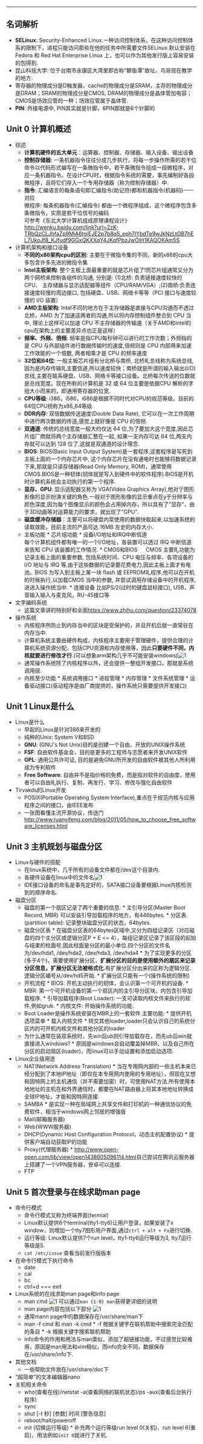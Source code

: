 ***
## 名词解析
* **SELinux**: Security-Enhanced Linux.一种访问控制体系，在这种访问控制体系的限制下，进程只能访问那些在他的任务中所需要文件SELinux 默认安装在 Fedora 和 Red Hat Enterprise Linux 上，也可以作为其他发行版上容易安装的包得到.
* 昆山科技大学: 位于台南市永康区大湾里即古称“鲫鱼潭”故址，鸟哥现在教学的地方.
* 寄存器的物理成分是D触发器，cache的物理成分是SRAM，主存的物理成分是DRAM；SRAM的物理成分是CMOS, DRAM的物理成分是晶体管加电容；CMOS是场效应管的一种；场效应管属于晶体管.
* **PIN**: 外接电源中, PIN其实就是针脚，6PIN那就是6个针脚的

## Unit 0 计算机概述
* 综述
  * **计算机硬件的五大单元**：运算器、控制器、存储器、输入设备、输出设备
  * **控制存储器**: 一条机器指令往往分成几步执行，将每一步操作所需的若干位命令以代码形式编写在一条微指令中，若干条微指令组成一段微程序，对应一条机器指令。在设计CPU时，根据指令系统的需要，事先编制好各段微程序，且将它们存入一个专用存储器（称为控制存储器）中.
  * **指令**: 汇编语言的每条语句即汇编指令(助记符)都和机器指令(机器码)一一对应  
    微程序: 每条机器指令(汇编指令) 都由一个微程序组成，这个微程序包含多条微指令，实质是若干位信号的编码  
    可参考《东北大学计算机组成原理课程设计》<font color="blue">http://wenku.baidu.com/link?url=2zK-TRbQzCLJhfaZp9MiA6tgiEJE2p7b8q5_eph7lYbdTe9wJkNzLtOB7hEL7UkoJf8_KJfudf9GGxQKXXqY4JKqfPbzJwOiH1KAQOKAm5S</font>
* 计算机架构和接口设备
  * **不同的x86架构cpu的区别**: 主要在于微指令集的不同，新的x86的cpu大多包含许多先进的微指令集
  * **Intel主板架构**: 整个主板上面最重要的就是芯片组了!而芯片组通常又分为两个网桥来控制各组件的沟通, 分别是: (1)北桥: 负责链接速度较快的CPU、 主存储器与显示适配器等组件（CPU/RAM/VGA）;(2)南桥:负责连接速度较慢的周边接口, 包括硬盘、USB、网络卡等等（PCI 接口与速度较慢的 I/O 装置）
  * **AMD主板架构**: Intel不同的地方在于主存储器是直接与CPU沟通而不透过北桥，AMD 为了加速这两者的沟通,所以将内存控制组件整合到 CPU 当中, 理论上这样可以加速 CPU 不主存储器的传输速（关于AMD和intel的cpu在架构上的主要差异点也正是这样）
  * **频率、外频、倍频**: 频率是指CPU每秒钟可以进行的工作次数；外频指的是 CPU 与外部组件进行数据传输时的速度,倍频则是 CPU 内部用来加速工作效能的一个倍数, 两者相乘才是 CPU 的频率速度
  * **32位和64位**: 一般主板芯片组有分北桥与南桥, 北桥癿总线称为系统总线,因为是内存传输癿主要信道,所以速度较快；南桥就是所谓的输入输出(I/O)总线,主要在联系硬盘、USB、网络卡等接口设备。北桥每次传送的位数就是总线宽度。现在所称的计算机是 32 或 64 位主要是依据CPU 解析的字组大小而来的，即通用寄存器的位宽.
  * **CPU等级**: i386，i586，i686是根据不同时代对CPU的规范等级，目前的64位CPU统称为x86_64等级.
  * **DDR内存**: 双倍数据传送速度(Double Data Rate), 它可以在一次工作周期中进行两次数据的传送,感觉上就好像是 CPU 的倍频.
  * **双通道**: 传统的总线宽度一般大约仅达 64 位,为了要加大这个宽度,因此芯片组厂商就将两个主存储器汇整在一起, 如果一支内存可达 64 位,两支内存就可以达到 128 位了,这就是双通道的设计理念.
  * **BIOS**: BIOS(Basic Input Output System)是一套程序,这套程序是写死到主板上面的一个内存芯片中, 这个内存芯片在没有通电时也能够将数据记录下来,那就是只读存储器(Read Only Memory, ROM)，通常使用CMOS.BIOS是一种韧体(韧体就是写入到硬件中的软件程序).BIOS是开机时计算机系统会主动执行的第一个程序.
  * **显存、GPU**: 显示适配器又称为 VGA(Video Graphics Array),他对亍图形影像的显示扮演关键的角色.一般对于图形影像的显示重点在y于分辨率与颜色深度,因为每个图像显示的颜色会占用掉内存，所以具有了"显存"，由于3D动画等对运算能力的要求，就出现了"GPU".
  * **磁盘缓冲存储器**：主要可以将硬盘内常使用的数据快取起来,以加速系统的读取效能，目前主流的产品可达 16MB 左史的内存大小.
  * 主板功能
        * 芯片组功能
        * 设备I/O地址和IRQ中断信道  
            每个计算机组件都有唯一的一个I/O地址，各装置可以透过 IRQ 中断信道来告知 CPU 该装置的工作情况.
        * CMOS和BIOS
  　        CMOS 主要癿功能为记录主板上面的重要参数, 包括系统时间、CPU 电压与频率、各项设备的 I/O 地址与 IRQ 等,由于这些数据的记录要花费电力,因此主板上面才有电池。BIOS 为写入到主板上某一块 flash 或 EEPROM癿程序,他可以在开机的时候执行,以加载CMOS 当中的参数, 并尝试调用存储设备中的开机程序,进进入操作统当中.
        * 连接设备
    比如PS/2(过时的键盘鼠标接口), USB，声音输入输入与麦克风，RU-45接口等
* 文字编码系统
  * 这篇文章讲的特别好和全面<font color="blue">https://www.zhihu.com/question/23374078</font>
* 操作系统
  * 内核程序所防止到内存当中的区块是受保护的，并且开机后就一直常驻在内存当中.
  * 计算机系统主要由硬件构成，内核程序主要用于管理硬件，提供合理的计算机系统资源分配，包括CPU资源和内存使用等，因此<b>只要硬件不同，内核就要进行修改才行</b>.(可以想象arm架构几乎不可能安装windows)![1](https://cloud.githubusercontent.com/assets/16068384/20914907/9d93edb6-bbbd-11e6-804f-fc4124d5ba86.png)
  * 通常操作系统除了内核程序以外，还会提供一整组开发接口，那就是系统调用层.
  * 内核至少功能
        * 系统调用接口
        * 进程管理
        * 内存管理
        * 文件系统管理
        * 设备驱动接口(驱动程序是由厂商提供的，操作系统只需要提供开发接口)

## Unit 1 Linux是什么
* Linux是什么
  * 早起的Linux是针对386来开发的
  * 纯种的Unix: System V和BSD
  * **GNU**: (GNU's Not Unix)目的是创建一个自由、开放的UNIX操作系统
  * **FSF**: 自由软件基金会，目的是更多的工程师与志愿者来开发UNIX软件
  * **GPL**: 通用公共许可证, 目的是避免GNU所开发的自由软件被其他人所利用成为专利软件
  * **Free Software**: 自由并不是指价格的免费，而是指对软件的自由度，使用者可以自由癿执行、复制、再发行、学习、修改与强化自由软件
* Tirvakds的Linux开发
  * POSIX(Portable Operating System Interface),重点在于规范内核与应用程序之间的接口，由IEEE发布
  * 一张图看懂主流开源协议，传送门<font color="blue">http://www.ruanyifeng.com/blog/2011/05/how_to_choose_free_software_licenses.html</font>

## Unit 3 主机规划与磁盘分区
* Linux与硬件的搭配
  * 在linux系统中，几乎所有的设备文件都在/dev这个目录内.
  * 各硬件设备在linux中的文件名![1](https://cloud.githubusercontent.com/assets/16068384/20918313/5a8cb174-bbd1-11e6-831d-47a56c40e604.png) 
  * IDE接口设备的命名是事先定好的，SATA接口设备要根据Linux内核检测到的顺序命名.
* 磁盘分区
  * 磁盘的第一个扇区记录了两个重要的信息:
        * 主引导分区(Master Boot Record, MBR) 可以安装引导加载程序的地方，有446bytes.
        * 分区表(partition table): 记录整块磁盘分区的状态，64bytes.
  * 磁盘分区表
        * 在磁盘分区表的64bytes区域中,又分为四组记录区（对应磁盘的四个主分区或逻辑分区P + E <= 4），每组记录区记录了该区段的起始与结束的柱面号,因此柱面是分区的最小单位.四个分区的文件名为/dev/hda1, /dev/hda2, /dev/hda3, /dev/hda4
        * 为了实现更多的分区(多于4个)，需要使用扩展分区，<b>扩展分区的目的是使用额外的扇区来记录分区信息，扩展分区无法被格式化.</b>有扩展分区分出来的区称为逻辑分区.逻辑分区编号从/dev/hd5开始.
        * 扩展分区只能有一个(操作系统的限制)
  * 开机流程
        * BIOS: 开机主动执行的韧体，会认识第一个可开机的设备.
        * MBR: 第一个可开机设备的第一个扇区内的主引导分区块，内包含引导加载程序.
        * 引导加载程序(Boot Loader): 一支可读取内核文件来执行的软件,例如grub.
        * 内核文件: 开始操作系统的功能.
  * Boot Loader是操作系统安装在MBR上的一套软件.主要功能:
        * 提供开机选项菜单
        * 载入内核文件
        * 转交其他loader,loader只会认识自己的系统分区内的可开机内核文件和其他分区的loader
  * 为什么通常在装双系统时，先win后ub则引导加载存在，而先ub后win就直接进入windows?
        * 原因是windows会自动覆盖掉MBR，以及自己所在分区的启动扇区(loader)，而linux可以手动设置和添加启动选项.
* Linux企业级用途
  * NAT(Network Address Translation)
        * 当在专用网内部的一些主机本来已经分配到了本地IP地址（即仅在本专用网内使用的专用地址），但现在又想和因特网上的主机通信（并不需要加密）时，可使用NAT方法.所有使用本地地址的主机在和外界通信时，都要在NAT路由器上将其本地地址转换成全球IP地址，才能和因特网连接.
  * SAMBA
        * 是实现一种在局域网上共享文件和打印机的一种通信协议的免费软件，相当于windows网上邻居的增强版
  * Mail(邮箱服务器)
  * Web(WWW服务器)
  * DHCP(Dynamic Host Configuration Protocol，动态主机配置协议)
        * 提供客户端自动获取IP的功能
  * Proxy(代理服务器)
        * <font color="blue">http://www.open-open.com/lib/view/open1438605096114.html</font>自己尝试在腾讯云服务器上搭建了一个VPN服务器，安卓可以连接.
  * FTP

## Unit 5 首次登录与在线求助man page
* 命令行模式
  * 命令行模式又称为终端界面(termial)
  * Linux默认提供6个terminal(tty1-tty6)让用户登录，如果安装了x window，则增加一个tty7图形用户界面,通过`ctrl + alt + Fx`进行切换.
  * 运行等级: Linux默认提供7个run level，tty1-tty6运行等级为3, tty7运行等级是5.
  * `cat /etc/issue` 查看当前发行版版本
* 在命令行模式下执行命令
  * date
  * cal
  * bc
  * ctrl+d === exit
* Linux系统的在线求助man page和info page
  * man cmd
    ![1](https://cloud.githubusercontent.com/assets/16068384/20932648/51dea944-bc10-11e6-9dc5-3533910628ab.png)
  可以通过`man {1-9} man`获得更详细的说明
  * man page内容包括以下部分
    ![1](https://cloud.githubusercontent.com/assets/16068384/20932783/cb1b88e0-bc10-11e6-9588-fced1e2291b9.png)
  * 通常mann page中的数据保存在/usr/share/man下
  * man -f cmd 和 man -k cmd
        * -f 根据关键字在联机帮助中搜索完全匹配的条目
        * -k 根据关键字搜索联机帮助
  * info命令的作用和用法与man类似，添加了超链接功能，不过感觉比较难用，原因是man用法和vim相似，而info完全不同，数据保存在/usr/share/info下.
* 其他文档
  * 一些帮助文件放在/usr/share/doc下
* “超简单”的文本编辑器nano
* 关机相关命令
  * who(查看在线)/netstat -a(查看网络的联机状态)/ps -aux(查看后台执行程序)
  * sync
  * shut [-t 秒] [参数] 时间 [警告信息]
  * reboot/halt/poweroff
  * init (切换运行等级)
        * 补充两个运行等级run level 0(关机)、run level 6(重启)，用法例如`init 0`就进行了关机.
